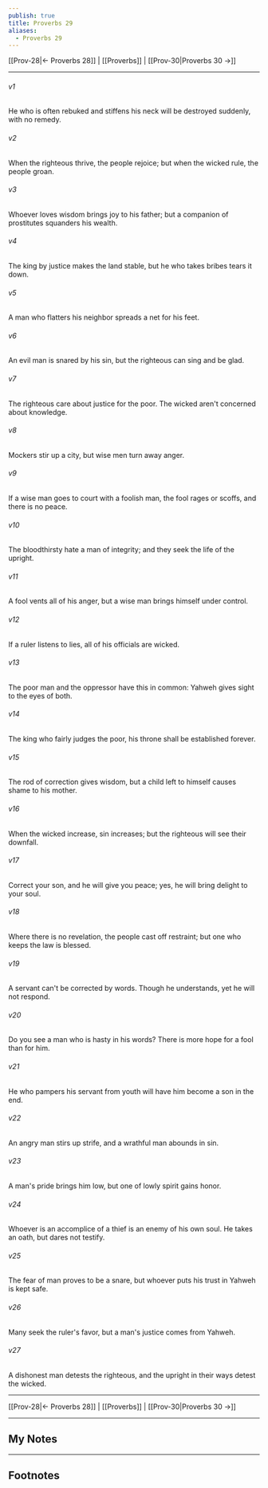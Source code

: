 ```yaml
---
publish: true
title: Proverbs 29
aliases:
  - Proverbs 29
---
```


[[Prov-28|← Proverbs 28]] | [[Proverbs]] | [[Prov-30|Proverbs 30 →]]
***



###### v1 
He who is often rebuked and stiffens his neck will be destroyed suddenly, with no remedy. 

###### v2 
When the righteous thrive, the people rejoice; but when the wicked rule, the people groan. 

###### v3 
Whoever loves wisdom brings joy to his father; but a companion of prostitutes squanders his wealth. 

###### v4 
The king by justice makes the land stable, but he who takes bribes tears it down. 

###### v5 
A man who flatters his neighbor spreads a net for his feet. 

###### v6 
An evil man is snared by his sin, but the righteous can sing and be glad. 

###### v7 
The righteous care about justice for the poor. The wicked aren't concerned about knowledge. 

###### v8 
Mockers stir up a city, but wise men turn away anger. 

###### v9 
If a wise man goes to court with a foolish man, the fool rages or scoffs, and there is no peace. 

###### v10 
The bloodthirsty hate a man of integrity; and they seek the life of the upright. 

###### v11 
A fool vents all of his anger, but a wise man brings himself under control. 

###### v12 
If a ruler listens to lies, all of his officials are wicked. 

###### v13 
The poor man and the oppressor have this in common: Yahweh gives sight to the eyes of both. 

###### v14 
The king who fairly judges the poor, his throne shall be established forever. 

###### v15 
The rod of correction gives wisdom, but a child left to himself causes shame to his mother. 

###### v16 
When the wicked increase, sin increases; but the righteous will see their downfall. 

###### v17 
Correct your son, and he will give you peace; yes, he will bring delight to your soul. 

###### v18 
Where there is no revelation, the people cast off restraint; but one who keeps the law is blessed. 

###### v19 
A servant can't be corrected by words. Though he understands, yet he will not respond. 

###### v20 
Do you see a man who is hasty in his words? There is more hope for a fool than for him. 

###### v21 
He who pampers his servant from youth will have him become a son in the end. 

###### v22 
An angry man stirs up strife, and a wrathful man abounds in sin. 

###### v23 
A man's pride brings him low, but one of lowly spirit gains honor. 

###### v24 
Whoever is an accomplice of a thief is an enemy of his own soul. He takes an oath, but dares not testify. 

###### v25 
The fear of man proves to be a snare, but whoever puts his trust in Yahweh is kept safe. 

###### v26 
Many seek the ruler's favor, but a man's justice comes from Yahweh. 

###### v27 
A dishonest man detests the righteous, and the upright in their ways detest the wicked.

***
[[Prov-28|← Proverbs 28]] | [[Proverbs]] | [[Prov-30|Proverbs 30 →]]

---
## My Notes

---
## Footnotes